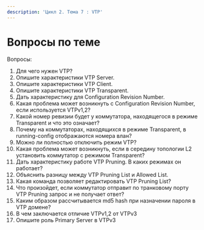 ```yaml
---
description: 'Цикл 2. Тема 7 : VTP'
---
```


# Вопросы по теме

Вопросы:  
1. Для чего нужен VTP?  
2. Опишите характеристики VTP Server.  
3. Опишите характеристики VTP Client.  
4. Опишите характеристики VTP Transparent.  
5. Дать характеристику для Configuration Revision Number.  
6. Какая проблема может возникнуть с Configuration Revision Number, если используется VTPv1,2?  
7. Какой номер ревизии будет у коммутатора, находящегося в режиме Transparent и что это означает?  
8. Почему на коммутаторах, находящихся в режиме Transparent, в running-config отображаются номера влан?  
9. Можно ли полностью отключить режим VTP?  
10. Какая проблема может возникнуть, если в середину топологии L2 установить коммутатор с режимом Transparent?  
11. Дать характеристику работе VTP Pruning. В каких режимах он работает?  
12. Объяснить разницу между VTP Pruning List и Allowed List.  
13. Какая команда позволяет редактировать VTP Pruning List?  
14. Что произойдет, если коммутатор отправит по транковому порту VTP Pruning запрос и не получает ответ?  
15. Каким образом рассчитывается md5 hash при назначении пароля в VTP домене?  
16. В чем заключается отличие VTPv1,2 от VTPv3  
17. Опишите роль Primary Server в VTPv3  
  


